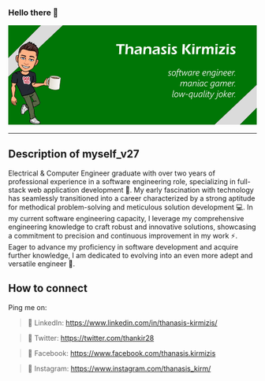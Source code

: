 ### Hello there 👋
<p>
  <img src="https://github.com/thanasisKirmizis/thanasisKirmizis/blob/master/cover.png"/>
</p>

---

## Description of myself_v27

Electrical & Computer Engineer graduate with over two years of professional experience in a software engineering role, specializing in full-stack web application development 💯. My early fascination with technology has seamlessly transitioned into a career characterized by a strong aptitude for methodical problem-solving and meticulous solution development 💻. In my current software engineering capacity, I leverage my comprehensive engineering knowledge to craft robust and innovative solutions, showcasing a commitment to precision and continuous improvement in my work ⚡️. Eager to advance my proficiency in software development and acquire further knowledge, I am dedicated to evolving into an even more adept and versatile engineer 🚀.

## How to connect

Ping me on:

> 🔗 LinkedIn: https://www.linkedin.com/in/thanasis-kirmizis/

> 🐥 Twitter: https://twitter.com/thankir28

> 📘 Facebook: https://www.facebook.com/thanasis.kirmizis

> 📸 Instagram: https://www.instagram.com/thanasis_kirm/

